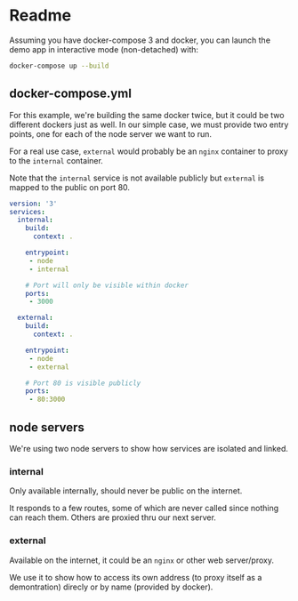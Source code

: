 # Readme

Assuming you have docker-compose 3 and docker, you can launch the demo app in interactive mode (non-detached) with:

```sh
docker-compose up --build
```

## docker-compose.yml

For this example, we're building the same docker twice, but it could be two different dockers just as well. In our simple case, we must provide two entry points, one for each of the node server we want to run.

For a real use case, `external` would probably be an `nginx` container to proxy to the `internal` container.

Note that the `internal` service is not available publicly but `external` is mapped to the public on port 80.

```yaml
version: '3'
services:
  internal:
    build:
      context: .

    entrypoint:
     - node
     - internal

    # Port will only be visible within docker
    ports:
     - 3000

  external:
    build:
      context: .

    entrypoint:
     - node
     - external

    # Port 80 is visible publicly
    ports:
     - 80:3000
```

## node servers
We're using two node servers to show how services are isolated and linked.

### internal
Only available internally, should never be public on the internet.

It responds to a few routes, some of which are never called since nothing can reach them. Others are proxied thru our next server.

### external
Available on the internet, it could be an `nginx` or other web server/proxy.

We use it to show how to access its own address (to proxy itself as a demontration) direcly or by name (provided by docker).
